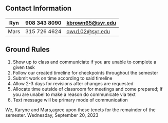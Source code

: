 ## Contact Information
|Ryn  |908 343 8090|kbrown65@syr.edu|
|---|---|---|
|  Mars |315 726 4624|qwu102@syr.edu|

## Ground Rules
1) Show up to class and communiciate if you are unable to complete a given task
2) Follow our created timeline for checkpoints throughout the semester
3) Submit work on time according to said timeline
4) Allow 2-3 days for revisions after changes are requested
5) Allocate time outside of classroom for meetings and come prepared; If you are unabel to make a reason do communicate via text
6) Text message will be primary mode of communication

We, Karyne and Mars,agree upon these tenets for the remainder of the semester.
Wednesday, September 20, 2023
